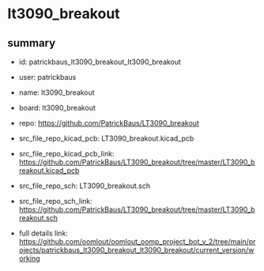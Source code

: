 # lt3090_breakout
 
## summary 
* id: patrickbaus_lt3090_breakout_lt3090_breakout
* user: patrickbaus
* name: lt3090_breakout
* board: lt3090_breakout
* repo: https://github.com/PatrickBaus/LT3090_breakout
* src_file_repo_kicad_pcb: LT3090_breakout.kicad_pcb
* src_file_repo_kicad_pcb_link: https://github.com/PatrickBaus/LT3090_breakout/tree/master/LT3090_breakout.kicad_pcb


* src_file_repo_sch: LT3090_breakout.sch
* src_file_repo_sch_link: https://github.com/PatrickBaus/LT3090_breakout/tree/master/LT3090_breakout.sch
* full details link: https://github.com/oomlout/oomlout_oomp_project_bot_v_2/tree/main/projects/patrickbaus_lt3090_breakout_lt3090_breakout/current_version/working  







